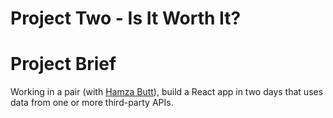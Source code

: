 # Project Two - Is It Worth It?

# Project Brief

Working in a pair (with [Hamza Butt](https://github.com/HamzaaMB)), build a React app in two days that uses data from one or more third-party APIs.
